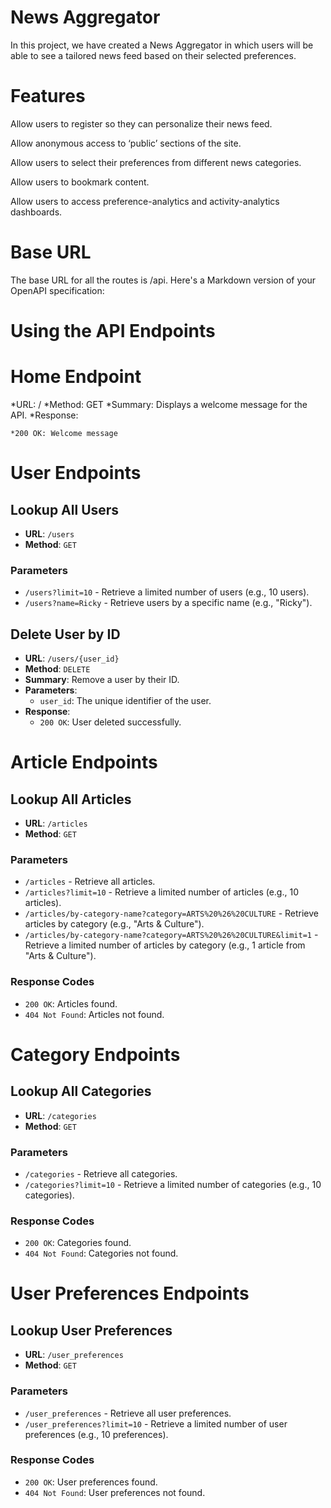# News Aggregator
In this project, we have created a News Aggregator in which users will be able to see a tailored news feed based on their selected preferences.




# Features

Allow users to register so they can personalize their news feed. ​

Allow anonymous access to ‘public’ sections of the site. ​

Allow users to select their preferences from different news categories. ​

Allow users to bookmark content. ​

Allow users to access preference-analytics and activity-analytics dashboards. ​



# Base URL
The base URL for all the routes is /api. Here's a Markdown version of your OpenAPI specification:


# Using the API Endpoints

# Home Endpoint
*URL: /
*Method: GET
*Summary: Displays a welcome message for the API.
*Response:

    *200 OK: Welcome message

# User Endpoints

## Lookup All Users
- **URL**: `/users`
- **Method**: `GET`
  
### Parameters
- `/users?limit=10` - Retrieve a limited number of users (e.g., 10 users).
- `/users?name=Ricky` - Retrieve users by a specific name (e.g., "Ricky").

## Delete User by ID

- **URL**: `/users/{user_id}`
- **Method**: `DELETE`
- **Summary**: Remove a user by their ID.
- **Parameters**:
  - `user_id`: The unique identifier of the user.
- **Response**:
  - `200 OK`: User deleted successfully.


# Article Endpoints

## Lookup All Articles
- **URL**: `/articles`
- **Method**: `GET`

### Parameters
- `/articles` - Retrieve all articles.
- `/articles?limit=10` - Retrieve a limited number of articles (e.g., 10 articles).
- `/articles/by-category-name?category=ARTS%20%26%20CULTURE` - Retrieve articles by category (e.g., "Arts & Culture").
- `/articles/by-category-name?category=ARTS%20%26%20CULTURE&limit=1` - Retrieve a limited number of articles by category (e.g., 1 article from "Arts & Culture").

### Response Codes
- `200 OK`: Articles found.
- `404 Not Found`: Articles not found.

# Category Endpoints

## Lookup All Categories
- **URL**: `/categories`
- **Method**: `GET`

### Parameters
- `/categories` - Retrieve all categories.
- `/categories?limit=10` - Retrieve a limited number of categories (e.g., 10 categories).

### Response Codes
- `200 OK`: Categories found.
- `404 Not Found`: Categories not found.

# User Preferences Endpoints

## Lookup User Preferences
- **URL**: `/user_preferences`
- **Method**: `GET`

### Parameters
- `/user_preferences` - Retrieve all user preferences.
- `/user_preferences?limit=10` - Retrieve a limited number of user preferences (e.g., 10 preferences).

### Response Codes
- `200 OK`: User preferences found.
- `404 Not Found`: User preferences not found.







